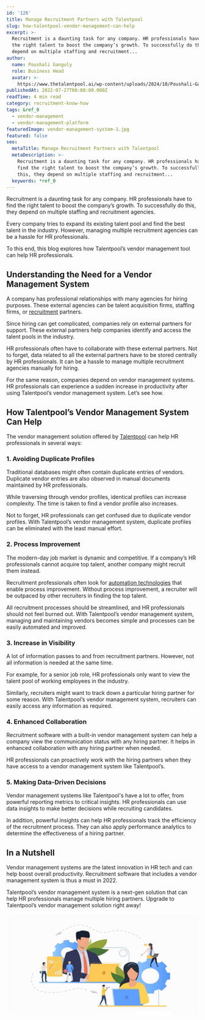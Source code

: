 ```yaml
---
id: '126'
title: Manage Recruitment Partners with Talentpool
slug: how-talentpool-vendor-management-can-help
excerpt: >-
  Recruitment is a daunting task for any company. HR professionals have to find
  the right talent to boost the company’s growth. To successfully do this, they
  depend on multiple staffing and recruitment...
author:
  name: Poushali Ganguly
  role: Business Head
  avatar: >-
    https://www.thetalentpool.ai/wp-content/uploads/2024/10/Poushali-Gangulyimage.webp
publishedAt: 2022-07-27T00:00:00.000Z
readTime: 4 min read
category: recruitment-know-how
tags: &ref_0
  - vendor-management
  - vendor-management-platform
featuredImage: vendor-management-system-1.jpg
featured: false
seo:
  metaTitle: Manage Recruitment Partners with Talentpool
  metaDescription: >-
    Recruitment is a daunting task for any company. HR professionals have to
    find the right talent to boost the company’s growth. To successfully do
    this, they depend on multiple staffing and recruitment...
  keywords: *ref_0
---
```


Recruitment is a daunting task for any company. HR professionals have to find the right talent to boost the company’s growth. To successfully do this, they depend on multiple staffing and recruitment agencies.

Every company tries to expand its existing talent pool and find the best talent in the industry. However, managing multiple recruitment agencies can be a hassle for HR professionals.

<!--more-->

To this end, this blog explores how Talentpool’s vendor management tool can help HR professionals.

## **Understanding the Need for a Vendor Management System** 

A company has professional relationships with many agencies for hiring purposes. These external agencies can be talent acquisition firms, staffing firms, or [recruitment](https://www.thetalentpool.ai/blogs/digital-age-hiring-whats-next-in-the-recruitment-world/) partners.

Since hiring can get complicated, companies rely on external partners for support. These external partners help companies identify and access the talent pools in the industry.

HR professionals often have to collaborate with these external partners. Not to forget, data related to all the external partners have to be stored centrally by HR professionals. It can be a hassle to manage multiple recruitment agencies manually for hiring.

For the same reason, companies depend on vendor management systems. HR professionals can experience a sudden increase in productivity after using Talentpool’s vendor management system. Let’s see how. 

## **How Talentpool’s Vendor Management System Can Help**

The vendor management solution offered by [Talentpool](https://www.thetalentpool.ai/) can help HR professionals in several ways: 

### 1\. **Avoiding Duplicate Profiles** 

Traditional databases might often contain duplicate entries of vendors. Duplicate vendor entries are also observed in manual documents maintained by HR professionals.

While traversing through vendor profiles, identical profiles can increase complexity. The time is taken to find a vendor profile also increases.

Not to forget, HR professionals can get confused due to duplicate vendor profiles. With Talentpool’s vendor management system, duplicate profiles can be eliminated with the least manual effort. 

### 2\. **Process Improvement** 

The modern-day job market is dynamic and competitive. If a company’s HR professionals cannot acquire top talent, another company might recruit them instead.

Recruitment professionals often look for [automation technologies](https://www.thetalentpool.ai/recruitment-management-software-features.html) that enable process improvement. Without process improvement, a recruiter will be outpaced by other recruiters in finding the top talent.

All recruitment processes should be streamlined, and HR professionals should not feel burned out. With Talentpool’s vendor management system, managing and maintaining vendors becomes simple and processes can be easily automated and improved. 

### 3\. **Increase in Visibility** 

A lot of information passes to and from recruitment partners. However, not all information is needed at the same time.

For example, for a senior job role, HR professionals only want to view the talent pool of working employees in the industry.

Similarly, recruiters might want to track down a particular hiring partner for some reason. With Talentpool’s vendor management system, recruiters can easily access any information as required. 

### 4\. **Enhanced Collaboration**

Recruitment software with a built-in vendor management system can help a company view the communication status with any hiring partner. It helps in enhanced collaboration with any hiring partner when needed.

HR professionals can proactively work with the hiring partners when they have access to a vendor management system like Talentpool’s. 

### 5\. **Making Data-Driven Decisions** 

Vendor management systems like Talentpool's have a lot to offer, from powerful reporting metrics to critical insights. HR professionals can use data insights to make better decisions while recruiting candidates.

In addition, powerful insights can help HR professionals track the efficiency of the recruitment process. They can also apply performance analytics to determine the effectiveness of a hiring partner.

## **In a Nutshell** 

Vendor management systems are the latest innovation in HR tech and can help boost overall productivity. Recruitment software that includes a vendor management system is thus a must in 2022.

Talentpool’s vendor management system is a next-gen solution that can help HR professionals manage multiple hiring partners. Upgrade to Talentpool’s vendor management solution right away!

![vendor-management-system](images/vendor-management-system-1-1024x538.jpg)
